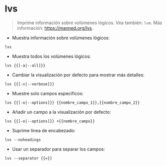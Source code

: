 # lvs

> Imprime información sobre volúmenes lógicos.
> Vea también: `lvm`.
> Más información: <https://manned.org/lvs>.

- Muestra información sobre volúmenes lógicos:

`lvs`

- Muestra todos los volúmenes lógicos:

`lvs {{[-a|--all]}}`

- Cambiar la visualización por defecto para mostrar más detalles:

`lvs {{[-v|--verbose]}}`

- Muestre solo campos especificos:

`lvs {{[-o|--options]}} {{nombre_campo_1}},{{nombre_campo_2}}`

- Añadir un campo a la visualización por defecto:

`lvs {{[-o|--options]}} +{{nombre_campo}}`

- Suprime linea de encabezado:

`lvs --noheadings`

- Usar un separador para separar los campos:

`lvs --separator {{=}}`
